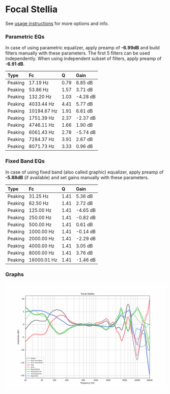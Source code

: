 # Focal Stellia
See [usage instructions](https://github.com/jaakkopasanen/AutoEq#usage) for more options and info.

### Parametric EQs
In case of using parametric equalizer, apply preamp of **-6.99dB** and build filters manually
with these parameters. The first 5 filters can be used independently.
When using independent subset of filters, apply preamp of **-6.91 dB**.

| Type    | Fc          |    Q | Gain     |
|:--------|:------------|:-----|:---------|
| Peaking | 17.19 Hz    | 0.79 | 6.85 dB  |
| Peaking | 53.86 Hz    | 1.57 | 3.71 dB  |
| Peaking | 132.20 Hz   | 1.03 | -4.28 dB |
| Peaking | 4033.44 Hz  | 4.41 | 5.77 dB  |
| Peaking | 10194.67 Hz | 1.91 | 6.61 dB  |
| Peaking | 1751.39 Hz  | 2.37 | -2.37 dB |
| Peaking | 4746.11 Hz  | 1.66 | 1.90 dB  |
| Peaking | 6061.43 Hz  | 2.78 | -5.74 dB |
| Peaking | 7284.37 Hz  | 3.91 | 2.67 dB  |
| Peaking | 8071.73 Hz  | 3.33 | 0.96 dB  |

### Fixed Band EQs
In case of using fixed band (also called graphic) equalizer, apply preamp of **-5.88dB**
(if available) and set gains manually with these parameters.

| Type    | Fc          |    Q | Gain     |
|:--------|:------------|:-----|:---------|
| Peaking | 31.25 Hz    | 1.41 | 5.36 dB  |
| Peaking | 62.50 Hz    | 1.41 | 2.72 dB  |
| Peaking | 125.00 Hz   | 1.41 | -4.65 dB |
| Peaking | 250.00 Hz   | 1.41 | -0.82 dB |
| Peaking | 500.00 Hz   | 1.41 | 0.61 dB  |
| Peaking | 1000.00 Hz  | 1.41 | -0.14 dB |
| Peaking | 2000.00 Hz  | 1.41 | -2.29 dB |
| Peaking | 4000.00 Hz  | 1.41 | 3.05 dB  |
| Peaking | 8000.00 Hz  | 1.41 | 3.76 dB  |
| Peaking | 16000.01 Hz | 1.41 | -1.46 dB |

### Graphs
![](./Focal%20Stellia.png)